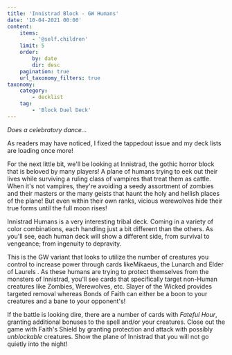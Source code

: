 ```yaml
---
title: 'Innistrad Block - GW Humans'
date: '10-04-2021 00:00'
content:
    items:
        - '@self.children'
    limit: 5
    order:
        by: date
        dir: desc
    pagination: true
    url_taxonomy_filters: true
taxonomy:
    category:
        - decklist
    tag:
        - 'Block Duel Deck'
---
```


*Does a celebratory dance...*

As readers may have noticed, I fixed the tappedout issue and my deck lists are loading once more!

For the next little bit, we'll be looking at Innistrad, the gothic horror block that is beloved by many players! A plane of humans trying to eek out their lives while surviving a ruling class of vampires that treat them as cattle. When it's not vampires, they're avoiding a seedy assortment of zombies and their masters or the many geists that haunt the holy and hellish places of the plane! But even within their own ranks, vicious werewolves hide their true forms until the full moon rises!

Innistrad Humans is a very interesting tribal deck. Coming in a variety of color combinations, each handling just a bit different than the others. As you'll see, each human deck will show a different side, from survival to vengeance; from ingenuity to depravity.

This is the GW variant that looks to utilize the number of creatures you control to increase power through cards like<span class="mtgcard">Mikaeus, the Lunarch</span> and <span class="mtgcard">Elder of Laurels</span> . As these humans are trying to protect themselves from the monsters of Innistrad, you'll see cards that specifically target non-Human creatures like Zombies, Werewolves, etc. <span class="mtgcard">Slayer of the Wicked</span> provides targeted removal whereas <span class="mtgcard">Bonds of Faith</span> can either be a boon to your creatures and a bane to your opponent's!

If the battle is looking dire, there are a number of cards with *Fateful Hour*, granting additional bonuses to the spell and/or your creatures. Close out the game with <span class="mtgcard">Faith's Shield</span> by granting protection and attack with possibly *unblockable* creatures. Show the plane of Innistrad that you will not go quietly into the night!


<div class="deck-list" data-stub="innistrad-block-gw-humans-1"></div>
